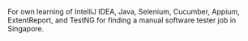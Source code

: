 For own learning of IntelliJ IDEA, Java, Selenium, Cucumber, Appium, ExtentReport, and TestNG for finding a manual software tester job in Singapore.
